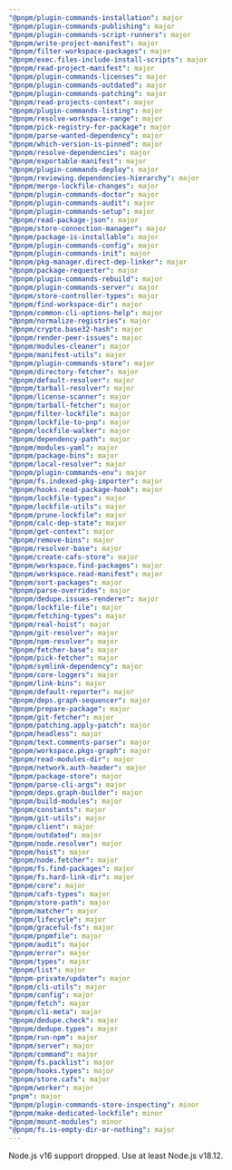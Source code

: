 ```yaml
---
"@pnpm/plugin-commands-installation": major
"@pnpm/plugin-commands-publishing": major
"@pnpm/plugin-commands-script-runners": major
"@pnpm/write-project-manifest": major
"@pnpm/filter-workspace-packages": major
"@pnpm/exec.files-include-install-scripts": major
"@pnpm/read-project-manifest": major
"@pnpm/plugin-commands-licenses": major
"@pnpm/plugin-commands-outdated": major
"@pnpm/plugin-commands-patching": major
"@pnpm/read-projects-context": major
"@pnpm/plugin-commands-listing": major
"@pnpm/resolve-workspace-range": major
"@pnpm/pick-registry-for-package": major
"@pnpm/parse-wanted-dependency": major
"@pnpm/which-version-is-pinned": major
"@pnpm/resolve-dependencies": major
"@pnpm/exportable-manifest": major
"@pnpm/plugin-commands-deploy": major
"@pnpm/reviewing.dependencies-hierarchy": major
"@pnpm/merge-lockfile-changes": major
"@pnpm/plugin-commands-doctor": major
"@pnpm/plugin-commands-audit": major
"@pnpm/plugin-commands-setup": major
"@pnpm/read-package-json": major
"@pnpm/store-connection-manager": major
"@pnpm/package-is-installable": major
"@pnpm/plugin-commands-config": major
"@pnpm/plugin-commands-init": major
"@pnpm/pkg-manager.direct-dep-linker": major
"@pnpm/package-requester": major
"@pnpm/plugin-commands-rebuild": major
"@pnpm/plugin-commands-server": major
"@pnpm/store-controller-types": major
"@pnpm/find-workspace-dir": major
"@pnpm/common-cli-options-help": major
"@pnpm/normalize-registries": major
"@pnpm/crypto.base32-hash": major
"@pnpm/render-peer-issues": major
"@pnpm/modules-cleaner": major
"@pnpm/manifest-utils": major
"@pnpm/plugin-commands-store": major
"@pnpm/directory-fetcher": major
"@pnpm/default-resolver": major
"@pnpm/tarball-resolver": major
"@pnpm/license-scanner": major
"@pnpm/tarball-fetcher": major
"@pnpm/filter-lockfile": major
"@pnpm/lockfile-to-pnp": major
"@pnpm/lockfile-walker": major
"@pnpm/dependency-path": major
"@pnpm/modules-yaml": major
"@pnpm/package-bins": major
"@pnpm/local-resolver": major
"@pnpm/plugin-commands-env": major
"@pnpm/fs.indexed-pkg-importer": major
"@pnpm/hooks.read-package-hook": major
"@pnpm/lockfile-types": major
"@pnpm/lockfile-utils": major
"@pnpm/prune-lockfile": major
"@pnpm/calc-dep-state": major
"@pnpm/get-context": major
"@pnpm/remove-bins": major
"@pnpm/resolver-base": major
"@pnpm/create-cafs-store": major
"@pnpm/workspace.find-packages": major
"@pnpm/workspace.read-manifest": major
"@pnpm/sort-packages": major
"@pnpm/parse-overrides": major
"@pnpm/dedupe.issues-renderer": major
"@pnpm/lockfile-file": major
"@pnpm/fetching-types": major
"@pnpm/real-hoist": major
"@pnpm/git-resolver": major
"@pnpm/npm-resolver": major
"@pnpm/fetcher-base": major
"@pnpm/pick-fetcher": major
"@pnpm/symlink-dependency": major
"@pnpm/core-loggers": major
"@pnpm/link-bins": major
"@pnpm/default-reporter": major
"@pnpm/deps.graph-sequencer": major
"@pnpm/prepare-package": major
"@pnpm/git-fetcher": major
"@pnpm/patching.apply-patch": major
"@pnpm/headless": major
"@pnpm/text.comments-parser": major
"@pnpm/workspace.pkgs-graph": major
"@pnpm/read-modules-dir": major
"@pnpm/network.auth-header": major
"@pnpm/package-store": major
"@pnpm/parse-cli-args": major
"@pnpm/deps.graph-builder": major
"@pnpm/build-modules": major
"@pnpm/constants": major
"@pnpm/git-utils": major
"@pnpm/client": major
"@pnpm/outdated": major
"@pnpm/node.resolver": major
"@pnpm/hoist": major
"@pnpm/node.fetcher": major
"@pnpm/fs.find-packages": major
"@pnpm/fs.hard-link-dir": major
"@pnpm/core": major
"@pnpm/cafs-types": major
"@pnpm/store-path": major
"@pnpm/matcher": major
"@pnpm/lifecycle": major
"@pnpm/graceful-fs": major
"@pnpm/pnpmfile": major
"@pnpm/audit": major
"@pnpm/error": major
"@pnpm/types": major
"@pnpm/list": major
"@pnpm-private/updater": major
"@pnpm/cli-utils": major
"@pnpm/config": major
"@pnpm/fetch": major
"@pnpm/cli-meta": major
"@pnpm/dedupe.check": major
"@pnpm/dedupe.types": major
"@pnpm/run-npm": major
"@pnpm/server": major
"@pnpm/command": major
"@pnpm/fs.packlist": major
"@pnpm/hooks.types": major
"@pnpm/store.cafs": major
"@pnpm/worker": major
"pnpm": major
"@pnpm/plugin-commands-store-inspecting": minor
"@pnpm/make-dedicated-lockfile": minor
"@pnpm/mount-modules": minor
"@pnpm/fs.is-empty-dir-or-nothing": major
---
```


Node.js v16 support dropped. Use at least Node.js v18.12.
